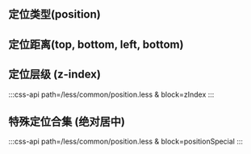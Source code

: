 ## 定位类型(position)

<div>
<co-class-api
    title="定位类型"
    :tableData="[
        {
            class: 'static',
            property: [
                {
                    prop: 'position',
                    value: 'static'
                }
            ]
        },
        {
            class: 'relative',
            property: [
                {
                    prop: 'position',
                    value: 'relative'
                }
            ]
        },
        {
            class: 'absolute',
            property: [
                {
                    prop: 'position',
                    value: 'absolute'
                }
            ]
        },
        {
            class: 'fixed',
            property: [
                {
                    prop: 'position',
                    value: 'fixed'
                }
            ]
        },
        {
            class: 'sticky',
            property: [
                {
                    prop: 'position',
                    value: 'sticky'
                }
            ]
        },
    ]" />
</div>

## 定位距离(top, bottom, left, bottom)

<div>
<co-class-api
    title="定位距离"
    :tableData="[
        {
            class: '[ t | r | b | l ]-0',
            property: [
                {
                    prop: 'top | right | bottom | left',
                    value: '0'
                }
            ]
        },
        {
            class: '[ t | r | b | l ]-[1-50]',
            property: [
                {
                    prop: 'top | right | bottom | left',
                    value: '1-50px'
                }
            ]
        },
        {
            class: '[ t | r | b | l ]-auto',
            property: [
                {
                    prop: 'top | right | bottom | left',
                    value: 'auto'
                }
            ]
        },
        {
            class: '[ lt | lb | rt | rb | lr | tb ]-0',
            property: [
                {
                    prop: 'top | right | bottom | left',
                    value: '0'
                }
            ]
        }
    ]" />
</div>

## 定位层级 (z-index)

:::css-api path=/less/common/position.less & block=zIndex
:::

## 特殊定位合集 (绝对居中)

:::css-api path=/less/common/position.less & block=positionSpecial
:::
